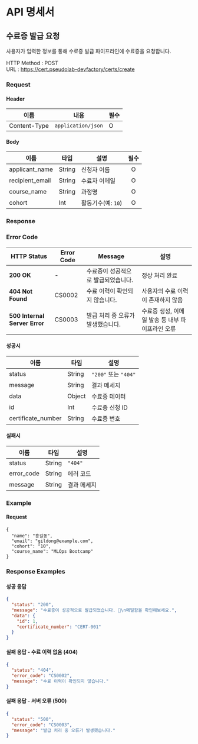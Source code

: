 # API 명세서

## 수료증 발급 요청
사용자가 입력한 정보를 통해 수료증 발급 파이프라인에 수료증을 요청합니다.

HTTP Method : POST  
URL : https://cert.pseudolab-devfactory/certs/create

### Request
#### Header 
| 이름 | 내용        | 필수             |
|--------|----------------|------------------|
| Content-Type   | `application/json`   | O           |

#### Body
| 이름            | 타입      | 설명               |  필수 |
| ------------- | ------- | ---------------- | :-: |
| applicant_name          | String  | 신청자 이름           |  O  |
| recipient_email         | String  | 수료자 이메일          |  O  |
| course_name     | String  | 과정명        |  O  |
| cohort        | Int  | 활동기수(예: `10`) |  O  |


### Response

### Error Code
| HTTP Status | Error Code | Message | 설명 |
|-------------|------------|---------|------|
| **200 OK** | - | 수료증이 성공적으로 발급되었습니다. | 정상 처리 완료 |
| **404 Not Found** | CS0002 | 수료 이력이 확인되지 않습니다. | 사용자의 수료 이력이 존재하지 않음 |
| **500 Internal Server Error** | CS0003 | 발급 처리 중 오류가 발생했습니다. | 수료증 생성, 이메일 발송 등 내부 파이프라인 오류 |

#### 성공시 
| 이름      | 타입     | 설명                      |
| ------- | ------ | ----------------------- |
| status  | String | `"200"` 또는 `"404"` |
| message | String | 결과 메세지                  |
| data | Object | 수료증 데이터 |
| id | Int | 수료증 신청 ID |
| certificate_number | String | 수료증 번호 |

#### 실패시 

| 이름      | 타입     | 설명                      |
| ------- | ------ | ----------------------- |
| status  | String | `"404"` |
| error_code | String | 에러 코드 |
| message | String | 결과 메세지                  |

### Example

#### Request
```
{
  "name": "홍길동",
  "email": "gildong@example.com",
  "cohort": "10",
  "course_name": "MLOps Bootcamp"
}

```



### Response Examples

#### 성공 응답
```json
{
  "status": "200",
  "message": "수료증이 성공적으로 발급되었습니다. 🚀\n메일함을 확인해보세요.",
  "data": {
    "id": 1,
    "certificate_number": "CERT-001"
  }
}
```

#### 실패 응답 - 수료 이력 없음 (404)
```json
{
  "status": "404",
  "error_code": "CS0002",
  "message": "수료 이력이 확인되지 않습니다."
}
```

#### 실패 응답 - 서버 오류 (500)
```json
{
  "status": "500",
  "error_code": "CS0003",
  "message": "발급 처리 중 오류가 발생했습니다."
}
```